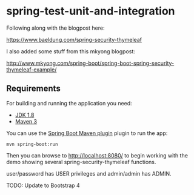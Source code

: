 # spring-test-unit-and-integration #

Following along with the blogpost here:

<https://www.baeldung.com/spring-security-thymeleaf>

I also added some stuff from this mkyong blogpost:

<http://www.mkyong.com/spring-boot/spring-boot-spring-security-thymeleaf-example/>

## Requirements
For building and running the application you need:

- [JDK 1.8](http://www.oracle.com/technetwork/java/javase/downloads/jdk8-downloads-2133151.html)
- [Maven 3](https://maven.apache.org)

You can use the
[Spring Boot Maven plugin](https://docs.spring.io/spring-boot/docs/current/reference/html/build-tool-plugins-maven-plugin.html)
plugin to run the app:

```shell
mvn spring-boot:run
```

Then you can browse to <http://localhost:8080/> to begin working with the demo
showing several spring-security-thymeleaf functions.

user/password has USER privileges and admin/admin has ADMIN.

TODO: Update to Bootstrap 4
